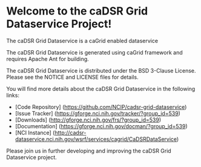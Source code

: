 Welcome to the caDSR Grid Dataservice Project!
=====================================
The caDSR Grid Dataservice is a caGrid enabled dataservice

The caDSR Grid Dataservice is generated using caGrid framework and requires Apache Ant for building.
 
The caDSR Grid Dataservice is distributed under the BSD 3-Clause License.
Please see the NOTICE and LICENSE files for details.

You will find more details about the caDSR Grid Dataservice in the following links:

 * [Code Repository] (https://github.com/NCIP/cadsr-grid-dataservice)
 * [Issue Tracker] (https://gforge.nci.nih.gov/tracker/?group_id=539)
 * [Downloads] (http://gforge.nci.nih.gov/frs/?group_id=539)
 * [Documentation] (https://gforge.nci.nih.gov/docman/?group_id=539)
 * [NCI Instance] (http://cadsr-dataservice.nci.nih.gov/wsrf/services/cagrid/CaDSRDataService)
 
Please join us in further developing and improving the caDSR Grid Dataservice project.
